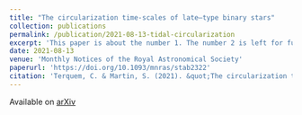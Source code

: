 ```yaml
---
title: "The circularization time-scales of late–type binary stars"
collection: publications
permalink: /publication/2021-08-13-tidal-circularization
excerpt: 'This paper is about the number 1. The number 2 is left for future work.'
date: 2021-08-13
venue: 'Monthly Notices of the Royal Astronomical Society'
paperurl: 'https://doi.org/10.1093/mnras/stab2322'
citation: 'Terquem, C. & Martin, S. (2021). &quot;The circularization time-scales of late-type binary stars.&quot; <i>Monthly Notices of the Royal Astronomical Society</i>. 507(3).'
---
```


Available on [arXiv](https://arxiv.org/abs/2109.02680)

